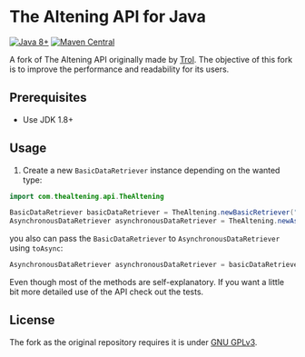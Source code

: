 # The Altening API for Java

[![Java 8+][java-badge]](https://java.oracle.com/)
[![Maven Central][maven-badge]](https://search.maven.org/artifact/pw.stamina/pubsub4k)

[java-badge]: https://img.shields.io/badge/Java-8%2B-informational.svg
[maven-badge]: https://img.shields.io/maven-central/v/pw.stamina/pubsub4k.svg

A fork of The Altening API originally made by [Trol](https://github.com/Trol1337). The objective of this fork is to improve the performance and readability for its users.

## Prerequisites
 * Use JDK 1.8+
 
## Usage

1. Create a new `BasicDataRetriever` instance depending on the wanted type:
```java
import com.thealtening.api.TheAltening

BasicDataRetriever basicDataRetriever = TheAltening.newBasicRetriever("api key");
AsynchronousDataRetriever asynchronousDataRetriever = TheAltening.newAsyncRetriever("api key");
```
you also can pass the ``BasicDataRetriever`` to ``AsynchronousDataRetriever`` using ``toAsync``:

```java
AsynchronousDataRetriever asynchronousDataRetriever = basicDataRetriever.toAsync();
```

Even though most of the methods are self-explanatory. If you want a little bit more detailed use of the API check out the tests.

## License
The fork as the original repository requires it is under [GNU GPLv3](https://choosealicense.com/licenses/gpl-3.0/).
